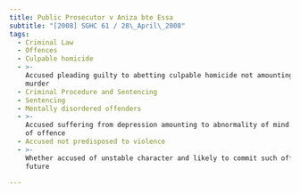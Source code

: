 ```yaml
---
title: Public Prosecutor v Aniza bte Essa
subtitle: "[2008] SGHC 61 / 28\_April\_2008"
tags:
  - Criminal Law
  - Offences
  - Culpable homicide
  - >-
    Accused pleading guilty to abetting culpable homicide not amounting to
    murder
  - Criminal Procedure and Sentencing
  - Sentencing
  - Mentally disordered offenders
  - >-
    Accused suffering from depression amounting to abnormality of mind at time
    of offence
  - Accused not predisposed to violence
  - >-
    Whether accused of unstable character and likely to commit such offence in
    future

---
```


